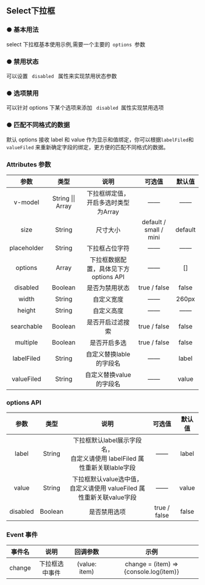 <script setup>
    import demo1 from './demo1.vue' 
    import demo2 from './demo2.vue' 
    import demo3 from './demo3.vue'
    import demo4 from './demo4.vue'
    // import demo5 from './demo5.vue'
    // import demo6 from './demo6.vue'
</script>

## Select下拉框

### ● 基本用法 
<p>select 下拉框基本使用示例,需要一个主要的<code> options </code>参数</p>
<demo1/>

### ● 禁用状态 
<p>可以设置 <code> disabled </code> 属性来实现禁用状态参数</p>
<demo2/>

### ● 选项禁用 
<p>可以针对 options 下某个选项来添加 <code> disabled </code>属性实现禁用选项</p>
<demo3/>

### ● 匹配不同格式的数据 
<p>默认 options 接收 label 和 value 作为显示和值绑定，你可以根据<code>labelFiled</code>和<code> valueFiled</code> 来重新确定字段的绑定，更方便的匹配不同格式的数据。</p>
<demo4/>

### Attributes 参数

|    参数     |       类型        |                  说明                  |         可选值         | 默认值  |
| :---------: | :---------------: | :------------------------------------: | :--------------------: | :-----: |
|   v-model   | String \|\| Array |  下拉框绑定值，开启多选时类型为Array   |           ——           |   ——    |
|    size     |      String       |                尺寸大小                | default / small / mini | default |
| placeholder |      String       |             下拉框占位字符             |           ——           |   ——    |
|   options   |       Array       | 下拉框数据配置，具体见下方 options API |           ——           |   []    |
|  disabled   |      Boolean      |             是否为禁用状态             |      true / false      |  false  |
|    width    |      String       |               自定义宽度               |           ——           |  260px  |
|   height    |      String       |               自定义高度               |           ——           |   ——    |
| searchable  |      Boolean      |            是否开启过滤搜索            |      true / false      |  false  |
|  multiple   |      Boolean      |              是否开启多选              |      true / false      |  false  |
| labelFiled  |      String       |        自定义替换lable的字段名         |           ——           |  label  |
| valueFiled  |      String       |        自定义替换value的字段名         |           ——           |  value  |

### options API

|   参数   |  类型   |                             说明                             |    可选值    | 默认值 |
| :------: | :-----: | :----------------------------------------------------------: | :----------: | :----: |
|  label   | String  | 下拉框默认label展示字段名，<br />自定义请使用 labelFiled 属性重新关联lable字段 |      ——      | label  |
|  value   | String  | 下拉框默认value选中值，<br />自定义请使用 valueFiled 属性重新关联value字段 |      ——      | value  |
| disabled | Boolean |                         是否禁用选项                         | true / false | false  |

### Event 事件

| 事件名 |      说明      |   回调参数    |                 示例                  |
| :----: | :------------: | :-----------: | :-----------------------------------: |
| change | 下拉框选中事件 | (value: item) | change = (item) =>{console.log(item)} |
